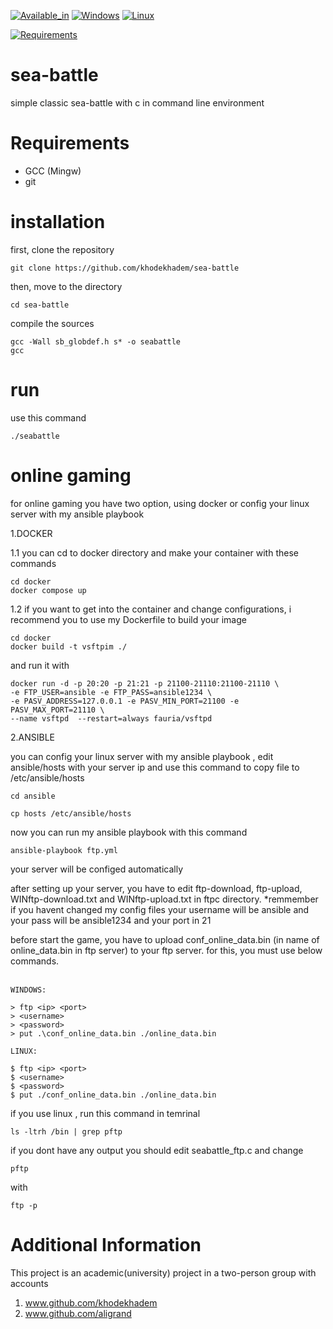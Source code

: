 
[![Available_in](https://img.shields.io/badge/-Available%20in-555)]()
[![Windows](https://img.shields.io/badge/-WINDOWS-blue)](https://www.microsoft.com/en-us/windows)
[![Linux](https://img.shields.io/badge/-LINUX-blue)]()



[![Requirements](https://img.shields.io/badge/Requirements-gcc%20%2F%20git-blue)]()



# sea-battle
simple classic sea-battle with c in command line environment

# Requirements
* GCC (Mingw)
* git

# installation
first, clone the repository

    git clone https://github.com/khodekhadem/sea-battle

then, move to the directory

    cd sea-battle

compile the sources

    gcc -Wall sb_globdef.h s* -o seabattle
    gcc
# run
use this command

    ./seabattle

# online gaming
for online gaming you have two option, using docker or config your  linux server with my ansible playbook

1.DOCKER

1.1 you can cd to docker directory and make your container with these commands
    
    cd docker
    docker compose up
    
1.2 if you want to get into the container and change configurations, i recommend you to use my Dockerfile to build your image
    
    cd docker
    docker build -t vsftpim ./
and run it with
      
    docker run -d -p 20:20 -p 21:21 -p 21100-21110:21100-21110 \
    -e FTP_USER=ansible -e FTP_PASS=ansible1234 \
    -e PASV_ADDRESS=127.0.0.1 -e PASV_MIN_PORT=21100 -e PASV_MAX_PORT=21110 \
    --name vsftpd  --restart=always fauria/vsftpd

2.ANSIBLE

you can config your linux server with my ansible playbook , edit ansible/hosts with your server ip and use this command to copy file to /etc/ansible/hosts

    cd ansible

    cp hosts /etc/ansible/hosts

now you can run my ansible playbook with this command
   
    ansible-playbook ftp.yml

your server will be configed automatically 


after setting up your server, you have to edit  ftp-download, ftp-upload, WINftp-download.txt and WINftp-upload.txt in ftpc directory.
*remmember if you havent changed my config files your username will be ansible and your pass will be ansible1234 and your port in 21

before start the game, you have to upload conf_online_data.bin (in name of online_data.bin in ftp server) to your ftp server. for this, you must use below commands.<br><br>
    
   ```
  WINDOWS:
   
  > ftp <ip> <port>
  > <username>
  > <password>
  > put .\conf_online_data.bin ./online_data.bin
  ```
  ```
  LINUX:
   
  $ ftp <ip> <port>
  $ <username>
  $ <password>
  $ put ./conf_online_data.bin ./online_data.bin
  ```
if you use linux , run this command in temrinal

    ls -ltrh /bin | grep pftp
if you dont have any output you should edit seabattle_ftp.c and change
   
    pftp

with

    ftp -p
# Additional Information
This project is an academic(university) project in a two-person group with accounts
1. www.github.com/khodekhadem
2. www.github.com/aligrand


